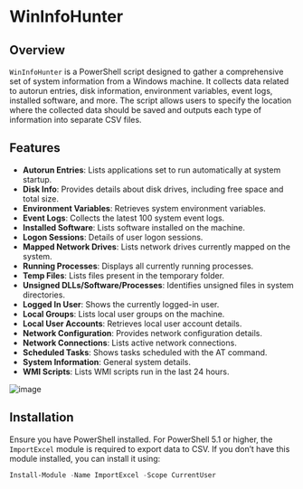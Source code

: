 # WinInfoHunter

## Overview

`WinInfoHunter` is a PowerShell script designed to gather a comprehensive set of system information from a Windows machine. It collects data related to autorun entries, disk information, environment variables, event logs, installed software, and more. The script allows users to specify the location where the collected data should be saved and outputs each type of information into separate CSV files.

## Features

- **Autorun Entries**: Lists applications set to run automatically at system startup.
- **Disk Info**: Provides details about disk drives, including free space and total size.
- **Environment Variables**: Retrieves system environment variables.
- **Event Logs**: Collects the latest 100 system event logs.
- **Installed Software**: Lists software installed on the machine.
- **Logon Sessions**: Details of user logon sessions.
- **Mapped Network Drives**: Lists network drives currently mapped on the system.
- **Running Processes**: Displays all currently running processes.
- **Temp Files**: Lists files present in the temporary folder.
- **Unsigned DLLs/Software/Processes**: Identifies unsigned files in system directories.
- **Logged In User**: Shows the currently logged-in user.
- **Local Groups**: Lists local user groups on the machine.
- **Local User Accounts**: Retrieves local user account details.
- **Network Configuration**: Provides network configuration details.
- **Network Connections**: Lists active network connections.
- **Scheduled Tasks**: Shows tasks scheduled with the AT command.
- **System Information**: General system details.
- **WMI Scripts**: Lists WMI scripts run in the last 24 hours.

![image](https://github.com/user-attachments/assets/32550cba-ffea-4a61-850b-b63a4010ede1)


## Installation

Ensure you have PowerShell installed. For PowerShell 5.1 or higher, the `ImportExcel` module is required to export data to CSV. If you don’t have this module installed, you can install it using:

```powershell
Install-Module -Name ImportExcel -Scope CurrentUser


